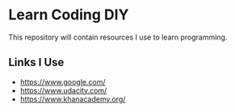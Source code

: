 # Learn Coding DIY
This repository will contain resources I use to learn programming.

## Links I Use
- https://www.google.com/
- https://www.udacity.com/
- https://www.khanacademy.org/
